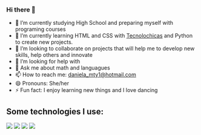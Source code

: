 ### Hi there 👋

- 🔭 I’m currently studying High School and preparing myself with programing courses
- 🌱 I’m currently learning HTML and CSS with [Tecnolochicas](https://tecnolochicas.mx/) and Python to create new projects. 
- 👯 I’m looking to collaborate on projects that will help me to develop new skills, help others and innovate 
- 🤔 I’m looking for help with 
- 💬 Ask me about math and languagues
- 📫 How to reach me: daniela_mty1@hotmail.com
- 😄 Pronouns: She/her
- ⚡ Fun fact: I enjoy learning new things and I love dancing

## Some technologies I use:
<img src="https://camo.githubusercontent.com/d63d473e728e20a286d22bb2226a7bf45a2b9ac6c72c59c0e61e9730bfe4168c/68747470733a2f2f696d672e736869656c64732e696f2f62616467652f48544d4c352d4533344632363f7374796c653d666f722d7468652d6261646765266c6f676f3d68746d6c35266c6f676f436f6c6f723d7768697465" />
<img src="https://img.shields.io/badge/Python-FFD43B?style=for-the-badge&logo=python&logoColor=blue" />
<img src="https://img.shields.io/badge/JavaScript-323330?style=for-the-badge&logo=javascript&logoColor=F7DF1E" />
<img src="https://img.shields.io/badge/GitHub-100000?style=for-the-badge&logo=github&logoColor=white" />

<!--
# Markdown
# 1
## 2
### 3
#### 4
##### 5
###### 6

**word in bold** no bold
*Cursiva*
~~texto tachado~~

Mi primera línea de código en Python:
```print("Hola,mundo!")```

### Listas
- JavaScript
* Python
+ C+

Cómo agregar un link externo en el readme de GitHub
Visita [Tecnolochicas](https://tecnolochicas.mx/)
-->

